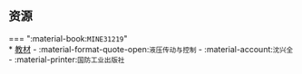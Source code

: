 ## 资源  
=== ":material-book:`MINE31219`"  
    * [教材](https://api.hanximeng.com/lanzou/?url=https://cqu-openlib.lanzout.com/iW8UF290graf&type=down) - :material-format-quote-open:`液压传动与控制` - :material-account:`沈兴全` - :material-printer:`国防工业出版社`  